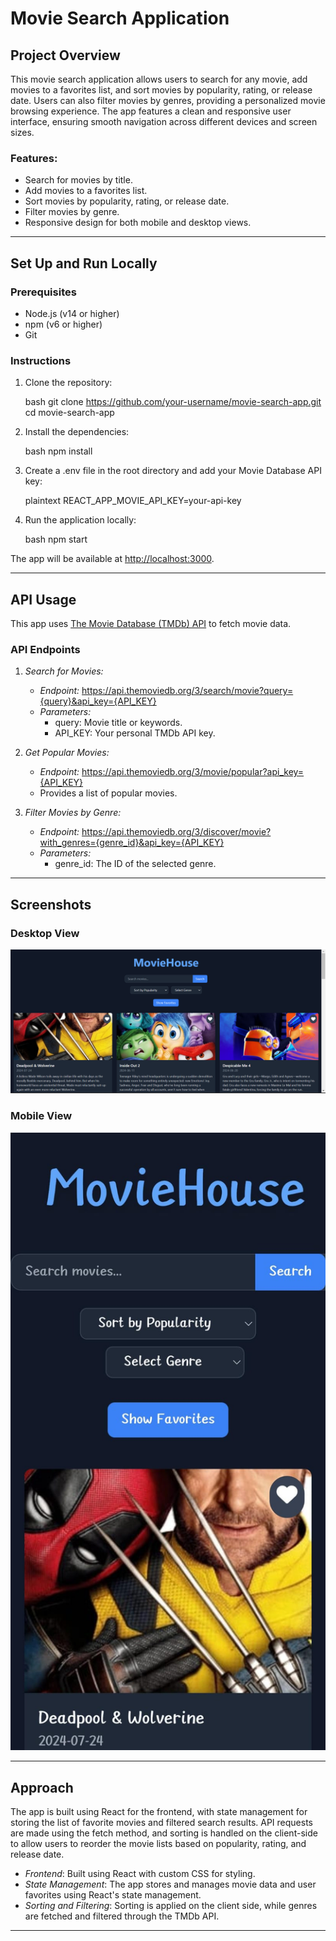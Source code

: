 # Movie Search Application

## Project Overview

This movie search application allows users to search for any movie, add movies to a favorites list, and sort movies by popularity, rating, or release date. Users can also filter movies by genres, providing a personalized movie browsing experience. The app features a clean and responsive user interface, ensuring smooth navigation across different devices and screen sizes.

### Features:
- Search for movies by title.
- Add movies to a favorites list.
- Sort movies by popularity, rating, or release date.
- Filter movies by genre.
- Responsive design for both mobile and desktop views.

---

## Set Up and Run Locally

### Prerequisites
- Node.js (v14 or higher)
- npm (v6 or higher)
- Git

### Instructions

1. Clone the repository:

    bash
    git clone https://github.com/your-username/movie-search-app.git
    cd movie-search-app
    

2. Install the dependencies:

    bash
    npm install
    

3. Create a .env file in the root directory and add your Movie Database API key:

    plaintext
    REACT_APP_MOVIE_API_KEY=your-api-key
    

4. Run the application locally:

    bash
    npm start
    

The app will be available at [http://localhost:3000](http://localhost:3000).

---

## API Usage

This app uses [The Movie Database (TMDb) API](https://developers.themoviedb.org/3) to fetch movie data.

### API Endpoints
1. *Search for Movies:*
   - *Endpoint:* https://api.themoviedb.org/3/search/movie?query={query}&api_key={API_KEY}
   - *Parameters:*
     - query: Movie title or keywords.
     - API_KEY: Your personal TMDb API key.

2. *Get Popular Movies:*
   - *Endpoint:* https://api.themoviedb.org/3/movie/popular?api_key={API_KEY}
   - Provides a list of popular movies.

3. *Filter Movies by Genre:*
   - *Endpoint:* https://api.themoviedb.org/3/discover/movie?with_genres={genre_id}&api_key={API_KEY}
   - *Parameters:*
     - genre_id: The ID of the selected genre.

---

## Screenshots

### Desktop View
![Desktop View](./src/assets/desktopview.png)

### Mobile View
![Mobile View](./src/assets/mobileview.jpg)

---

## Approach

The app is built using React for the frontend, with state management for storing the list of favorite movies and filtered search results. API requests are made using the fetch method, and sorting is handled on the client-side to allow users to reorder the movie lists based on popularity, rating, and release date.

- *Frontend*: Built using React with custom CSS for styling.
- *State Management*: The app stores and manages movie data and user favorites using React's state management.
- *Sorting and Filtering*: Sorting is applied on the client side, while genres are fetched and filtered through the TMDb API.

---